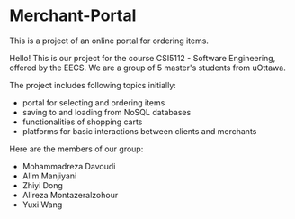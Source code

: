 # Merchant-Portal
This is a project of an online portal for ordering items.

Hello! This is our project for the course CSI5112 - Software Engineering, offered by the EECS.
We are a group of 5 master's students from uOttawa.

The project includes following topics initially:
- portal for selecting and ordering items
- saving to and loading from NoSQL databases
- functionalities of shopping carts
- platforms for basic interactions between clients and merchants

Here are the members of our group:
- Mohammadreza Davoudi
- Alim Manjiyani
- Zhiyi Dong
- Alireza Montazeralzohour
- Yuxi Wang
